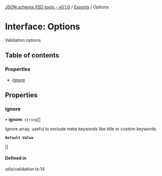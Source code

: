 [JSON schema XSD tools - v0.1.0](../README.md) / [Exports](../modules.md) / Options

# Interface: Options

Validation options

## Table of contents

### Properties

- [ignore](Options.md#ignore)

## Properties

### ignore

• **ignore**: `string`[]

Ignore array, useful to exclude meta keywords like title or custom keywords.

**`Default Value`**

[]

#### Defined in

utils/validation.ts:14
